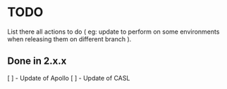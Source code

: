 # TODO

List there all actions to do ( eg: update to perform on some environments when releasing them on different branch ).

## Done in 2.x.x

[ ] - Update of Apollo
[ ] - Update of CASL
